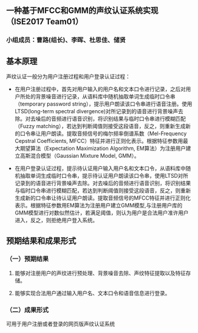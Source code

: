 ## 一种基于MFCC和GMM的声纹认证系统实现（ISE2017 Team01）

### 小组成员：曹路(组长)、李晖、杜思佳、储贤

## 基本原理
声纹认证一般分为用户注册过程和用户登录认证过程：
- 在用户注册过程中，首先对用户输入的用户名和文本口令进行记录，之后对用户所处的背景噪音进行记录，从语料库中随机抽取单词生成临时口令串（temporary password string），提示用户朗读该口令串进行语音注册。使用LTSD(long-term spectral divergence)对所记录到的语音进行背景噪声去除。对去噪后的音频进行语音识别，将识别结果与临时口令串进行模糊匹配（Fuzzy matching），若达到判断阈值则接受这段语音，反之，则重新生成新的口令串让用户朗读。提取音频信号的梅尔频率倒谱系数（Mel-Frequency Cepstral Coefficients, MFCC）特征并进行正则化表示。根据特征参数用最大期望算法（Expectation Maximization Algorithm, EM算法）为注册用户建立高斯混合模型（Gaussian Mixture Model, GMM）。

- 在用户登录认证过程，提示待认证用户输入用户名和文本口令，从语料库中随机抽取单词生成临时口令串，提示待认证用户朗读该口令串，使用LTSD对所记录到的语音进行背景噪声去除。对去噪后的音频进行语音识别，将识别结果与临时口令串进行模糊匹配，若达到判断阈值则接受这段语音，反之，则重新生成新的口令串让待认证用户朗读。提取音频信号的MFCC特征并进行正则化表示。根据特征参数用EM算法为注册用户建立GMM模型,与注册用户库的GMM模型进行对数似然估计，若满足阈值，则认为用户是合法用户准许用户进入，反之，则拒绝用户登入系统。

## 预期结果和成果形式
### （一）预期结果
1. 能够对注册用户的声纹进行预处理、背景噪音去除、声纹特征提取以及特征存储。

2. 能够实现合法用户通过输入用户名、文本口令和语音信息进行登录。

### （二）成果形式
可用于用户注册或者登录的网页版声纹认证系统
